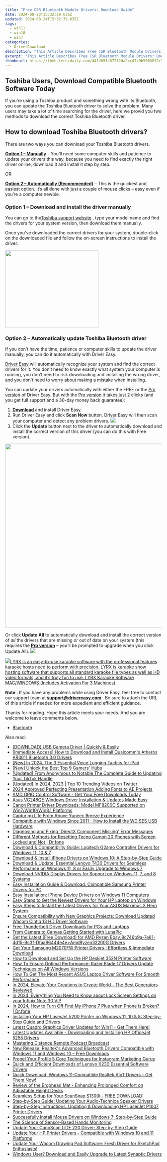 ```yaml
---
title: "Free CSR Bluetooth Module Drivers: Download Guide"
date: 2024-08-23T15:32:39.635Z
updated: 2024-08-24T15:32:39.635Z
tags:
  - win11
  - win10
  - win7
categories:
  - DriverDownload
description: "This Article Describes Free CSR Bluetooth Module Drivers: Download Guide"
excerpt: "This Article Describes Free CSR Bluetooth Module Drivers: Download Guide"
thumbnail: https://thmb.techidaily.com/441d853e672f2da2cc47c9b5003852c7b54a8c4bd29168db916ce8a5c89a69be.jpg
---
```


## Toshiba Users, Download Compatible Bluetooth Software Today

If you’re using a Toshiba product and something wrong with its Bluetooth, you can update the Toshiba Bluetooth driver to solve the problem. Many users may take a lot of time searching for the driver, here we provid you two methods to download the correct Toshiba Bluetooth driver.

## How to download Toshiba Bluetooth drivers?

There are two ways you can download your Toshiba Bluetooth drivers.

**[Option 1 – Manually](https://tools.techidaily.com/drivereasy/download/)**  – You’ll need some computer skills and patience to update your drivers this way, because you need to find exactly the right driver online, download it and install it step by step.

OR

**[Option 2 – Automatically (Recommended)](https://www.drivereasy.com/knowledge/download-toshiba-bluetooth-driver/#op2)**  – This is the quickest and easiest option. It’s all done with just a couple of mouse clicks – easy even if you’re a computer newbie.

### **Option 1 –** **Download and install the driver manually**

 You can go to the[Toshiba support website](https://support.dynabook.com/bluetoothhttp:/support.toshiba.com/bluetooth) , type your model name and find the drivers for your system version, then download them manually.

 Once you’ve downloaded the correct drivers for your system, double-click on the downloaded file and follow the on-screen instructions to install the driver.

<!-- affiliate ads begin -->
<a href="https://modlily.sjv.io/c/5597632/1997817/17059" target="_top" id="1997817"><img src="//a.impactradius-go.com/display-ad/17059-1997817" border="0" alt="" width="300" height="250"/></a><img height="0" width="0" src="https://imp.pxf.io/i/5597632/1997817/17059" style="position:absolute;visibility:hidden;" border="0" />
<!-- affiliate ads end -->
### **Option 2 – Automatically update Toshiba Bluetooth driver**

 If you don’t have the time, patience or computer skills to update the driver manually, you can do it automatically with Driver Easy.

[Driver Easy](https://tools.techidaily.com/drivereasy/download/) will automatically recognize your system and find the correct drivers for it. You don’t need to know exactly what system your computer is running, you don’t need to risk downloading and installing the wrong driver, and you don’t need to worry about making a mistake when installing.

 You can update your drivers automatically with either the FREE or the [Pro version](https://tools.techidaily.com/drivereasy/download/) of Driver Easy. But with the [Pro version](https://tools.techidaily.com/drivereasy/download/) it takes just 2 clicks (and you get full support and a 30-day money back guarantee):

1. **[Download](https://tools.techidaily.com/drivereasy/download/)**  and install Driver Easy.
2. Run Driver Easy and click **Scan Now** button. Driver Easy will then scan your computer and detect any problem drivers. ![](https://images.drivereasy.com/wp-content/uploads/2019/07/driver.jpg)
3. Click the **Update** button next to the driver to automatically download and install the correct version of this driver (you can do this with Free version).  
<!-- affiliate ads begin -->
<a href="https://mushroom-supplies.sjv.io/c/5597632/1692242/18134" target="_top" id="1692242"><img src="//a.impactradius-go.com/display-ad/18134-1692242" border="0" alt="" width="834" height="592"/></a><img height="0" width="0" src="https://imp.pxf.io/i/5597632/1692242/18134" style="position:absolute;visibility:hidden;" border="0" />
<!-- affiliate ads end -->
 Or click **Update All** to automatically download and install the correct version of _all_ the drivers that are missing or out of date on your system (this requires the **[Pro version](https://tools.techidaily.com/drivereasy/download/)**  – you’ll be prompted to upgrade when you click Update All). ![](https://images.drivereasy.com/wp-content/uploads/2019/07/Bluetooth.jpg)

<!-- affiliate ads begin -->
<a href="https://shop.pcdj.com/order/checkout.php?PRODS=4698998&QTY=1&AFFILIATE=108875&CART=1"> <img src="https://secure.avangate.com/images/merchant/47f4b6321e9fd8e8f7326a6adc1a7c1e/products/MacBook_Pro_lyrx-withsinger-tv.png" border="0">LYRX is an easy-to-use karaoke software with the professional features karaoke hosts need to perform with precision. LYRX is karaoke show hosting software that supports all standard karaoke file types as well as HD video formats, and it’s truly fun to use. 
LYRX Karaoke Software MAC/WINDOWS (Includes Activation For 3 Machines)</a>
<!-- affiliate ads end -->
**Note** : If you have any problems while using Driver Easy, feel free to contact our support team at **[support@drivereasy.com](https://tools.techidaily.com/drivereasy/download/)**  . Be sure to attach the URL of this article if needed for more expedient and efficient guidance.

 Thanks for reading. Hope this article meets your needs. And you are welcome to leave comments below.

* [Bluetooth](https://tools.techidaily.com/drivereasy/download/)

<ins class="adsbygoogle"
     style="display:block"
     data-ad-format="autorelaxed"
     data-ad-client="ca-pub-7571918770474297"
     data-ad-slot="1223367746"></ins>



<ins class="adsbygoogle"
     style="display:block"
     data-ad-client="ca-pub-7571918770474297"
     data-ad-slot="8358498916"
     data-ad-format="auto"
     data-full-width-responsive="true"></ins>

<span class="atpl-alsoreadstyle">Also read:</span>
<div><ul>
<li><a href="https://win-dash.techidaily.com/download-usb-camera-driver-quickly-and-easily/"><u>[DOWNLOAD] USB Camera Driver | Quickly & Easily</u></a></li>
<li><a href="https://win-dash.techidaily.com/immediate-access-how-to-download-and-install-qualcomms-atheros-ar3011-bluetooth-30-drivers/"><u>[Immediate Access] How to Download and Install Qualcomm's Atheros AR3011 Bluetooth 3.0 Drivers</u></a></li>
<li><a href="https://screen-sharing-recording.techidaily.com/new-in-2024-the-3-essential-voice-logging-tactics-for-ipad/"><u>[New] In 2024, The 3 Essential Voice Logging Tactics for iPad</u></a></li>
<li><a href="https://some-skills.techidaily.com/new-unlock-the-best-top-9-gamers-hubs/"><u>[New] Unlock the Best  Top 9 Gamers' Hubs</u></a></li>
<li><a href="https://tiktok-video-recordings.techidaily.com/updated-from-anonymous-to-notable-the-complete-guide-to-updating-your-tiktok-handle/"><u>[Updated] From Anonymous to Notable  The Complete Guide to Updating Your TikTok Handle</u></a></li>
<li><a href="https://twitter-videos.techidaily.com/updated-in-2024-2023-top-10-trending-videos-on-twitter/"><u>[Updated] In 2024, 2023 | Top 10 Trending Videos on Twitter</u></a></li>
<li><a href="https://extra-guidance.techidaily.com/2024-approved-perfecting-presentation-adding-fonts-to-ae-projects/"><u>2024 Approved  Perfecting Presentation  Adding Fonts to AE Projects</u></a></li>
<li><a href="https://win-dash.techidaily.com/1722965293419-amd-gpio-control-software-get-your-free-downloads-today/"><u>AMD GPIO Control Software - Get Your Free Downloads Today</u></a></li>
<li><a href="https://win-dash.techidaily.com/asus-vg248qe-windows-driver-installation-and-updates-made-easy/"><u>Asus VG248QE Windows Driver Installation & Updates Made Easy</u></a></li>
<li><a href="https://win-dash.techidaily.com/canon-printer-driver-downloads-model-mf8200c-supported-on-win7win10win81-platforms/"><u>Canon Printer Driver Downloads: Model MF8200C Supported on Win7/Win10/Win8.1 Platforms</u></a></li>
<li><a href="https://extra-tips.techidaily.com/capturing-life-from-above-yuneec-breeze-experience/"><u>Capturing Life From Above  Yuneec Breeze Experience</u></a></li>
<li><a href="https://win-dash.techidaily.com/compatible-with-windows-since-2011-how-to-install-the-wd-ses-usb-hardware/"><u>Compatible with Windows Since 2011 - How to Install the WD SES USB Hardware</u></a></li>
<li><a href="https://win-dash.techidaily.com/diagnosing-and-fixing-directx-component-missing-error-messages/"><u>Diagnosing and Fixing 'DirectX Component Missing' Error Messages</u></a></li>
<li><a href="https://techidaily.com/different-methods-for-resetting-tecno-camon-20-phones-with-screen-locked-and-not-drfone-by-drfone-reset-android-reset-android/"><u>Different Methods for Resetting Tecno Camon 20 Phones with Screen Locked and Not | Dr.fone</u></a></li>
<li><a href="https://win-dash.techidaily.com/download-and-compatibility-guide-logitech-g2amo-controller-drivers-for-windows-11-10-and-7/"><u>Download & Compatibility Guide: Logitech G2amo Controller Drivers for Windows 11, 10 & 7</u></a></li>
<li><a href="https://win-dash.techidaily.com/download-and-install-iphone-drivers-on-windows-10-a-step-by-step-guide/"><u>Download & Install iPhone Drivers on Windows 10: A Step-by-Step Guide</u></a></li>
<li><a href="https://win-dash.techidaily.com/download-and-update-essential-lenovo-t430-drivers-for-seamless-performance-on-windows-11-8-or-easily-upgrade-to-windows-7/"><u>Download & Update: Essential Lenovo T430 Drivers for Seamless Performance on Windows 11, 8 or Easily Upgrade to Windows 7</u></a></li>
<li><a href="https://win-dash.techidaily.com/download-nvidia-display-drivers-for-support-on-windows-11-7-and-8-systems/"><u>Download NVIDIA Display Drivers for Support on Windows 11, 7, and 8 Systems</u></a></li>
<li><a href="https://win-dash.techidaily.com/easy-installation-guide-and-download-compatible-samsung-printer-drivers-for-pc/"><u>Easy Installation Guide & Download: Compatible Samsung Printer Drivers for PC</u></a></li>
<li><a href="https://win-dash.techidaily.com/easy-installation-iphone-device-drivers-on-windows-11-computers/"><u>Easy Installation: IPhone Device Drivers on Windows 11 Computers</u></a></li>
<li><a href="https://win-dash.techidaily.com/easy-steps-to-get-the-newest-drivers-for-your-hp-laptop-on-windows/"><u>Easy Steps to Get the Newest Drivers for Your HP Laptop on Windows</u></a></li>
<li><a href="https://win-dash.techidaily.com/easy-steps-to-install-the-latest-drivers-for-your-asus-maximus-x-hero-system/"><u>Easy Steps to Install the Latest Drivers for Your ASUS Maximus X Hero System</u></a></li>
<li><a href="https://win-dash.techidaily.com/ensure-compatibility-with-new-graphics-projects-download-updated-wacom-cintiq-13-hd-driver-software/"><u>Ensure Compatibility with New Graphics Projects: Download Updated Wacom Cintiq 13 HD Driver Software</u></a></li>
<li><a href="https://win-dash.techidaily.com/free-thunderbolt-driver-downloads-for-pcs-and-laptops/"><u>Free Thunderbolt Driver Downloads for PCs and Laptops</u></a></li>
<li><a href="https://vp-tips.techidaily.com/from-camera-to-canvas-getting-started-with-lunapic/"><u>From Camera to Canvas  Getting Started with LunaPic</u></a></li>
<li><a href="https://win-dash.techidaily.com/get-the-latest-free-download-for-amd-ryzen-ebsy8c746b9a-7e81-4d15-bc3f-dfaa96444e4e)amdryzen32200g-drivers/"><u>Get the Latest [Free Download] for AMD Ryzen Ebsy_8c746b9a-7e81-4d15-Bc3f-Dfaa96444e4e>AmdRyzen32200G Drivers</u></a></li>
<li><a href="https://win-dash.techidaily.com/get-your-samsung-m2070fw-printer-drivers-effortless-and-immediate-download/"><u>Get Your Samsung M2070FW Printer Drivers | Effortless & Immediate Download</u></a></li>
<li><a href="https://win-dash.techidaily.com/how-to-download-and-set-up-the-hp-deskjet-352n-printer-software/"><u>How to Download and Set Up the HP Deskjet 352N Printer Software</u></a></li>
<li><a href="https://win-dash.techidaily.com/how-to-ensure-optimal-performance-razer-blade-17-drivers-update-techniques-on-all-windows-versions/"><u>How To Ensure Optimal Performance: Razer Blade 17 Drivers Update Techniques on All Windows Versions</u></a></li>
<li><a href="https://win-dash.techidaily.com/how-to-get-the-most-recent-asus-laptop-driver-software-for-smooth-performance/"><u>How To Get The Most Recent ASUS Laptop Driver Software For Smooth Performance</u></a></li>
<li><a href="https://vp-tips.techidaily.com/in-2024-elevate-your-creations-to-crypto-world-the-best-generators-reviewed/"><u>In 2024, Elevate Your Creations to Crypto World - The Best Generators Reviewed</u></a></li>
<li><a href="https://unlock-android.techidaily.com/in-2024-everything-you-need-to-know-about-lock-screen-settings-on-your-infinix-note-30-vip-by-drfone-android/"><u>In 2024, Everything You Need to Know about Lock Screen Settings on your Infinix Note 30 VIP</u></a></li>
<li><a href="https://iphone-unlock.techidaily.com/in-2024-how-to-turn-off-find-my-iphone-7-plus-when-phone-is-broken-drfone-by-drfone-ios/"><u>In 2024, How to Turn Off Find My iPhone 7 Plus when Phone is Broken? | Dr.fone</u></a></li>
<li><a href="https://win-dash.techidaily.com/installing-your-hp-laserjet-5200-printer-on-windows-11-10-and-8-step-by-step-guide-and-drivers/"><u>Installing Your HP LaserJet 5200 Printer on Windows 11, 10 & 8: Step-by-Step Guide and Drivers</u></a></li>
<li><a href="https://win-dash.techidaily.com/1722973442503-latest-quadro-graphics-driver-updates-for-win11-get-them-here/"><u>Latest Quadro Graphics Driver Updates for Win11 - Get Them Here!</u></a></li>
<li><a href="https://win-dash.techidaily.com/latest-updates-available-downloading-and-installing-hp-officejet-5255-drivers/"><u>Latest Updates Available - Downloading and Installing HP OfficeJet 5255 Drivers</u></a></li>
<li><a href="https://visual-screen-recording.techidaily.com/mastering-distance-remote-podcast-broadcast/"><u>Mastering Distance  Remote Podcast Broadcast</u></a></li>
<li><a href="https://win-dash.techidaily.com/new-release-realteks-advanced-bluetooth-drivers-compatible-with-windows-11-and-windows-10-free-downloads/"><u>New Release: Realtek's Advanced Bluetooth Drivers Compatible with Windows 11 and Windows 10 – Free Downloads</u></a></li>
<li><a href="https://instagram-videos.techidaily.com/propel-your-profile-5-core-techniques-for-instagram-marketing-gurus/"><u>Propel Your Profile  5 Core Techniques for Instagram Marketing Gurus</u></a></li>
<li><a href="https://win-dash.techidaily.com/quick-and-efficient-downloads-of-lenovo-x230-essential-software-drivers/"><u>Quick and Efficient Downloads of Lenovo X230 Essential Software Drivers</u></a></li>
<li><a href="https://win-dash.techidaily.com/quick-download-windows-11-compatible-realtek-aiot-drivers-get-them-now/"><u>Quick Download: Windows 11-Compatible Realtek AIoT Drivers - Get Them Now!</u></a></li>
<li><a href="https://buynow-marvelous.techidaily.com/review-of-the-ergohead-mat-enhancing-prolonged-comfort-on-adjustable-height-desks/"><u>Review of the Ergohead Mat - Enhancing Prolonged Comfort on Adjustable Height Desks</u></a></li>
<li><a href="https://win-dash.techidaily.com/seamless-setup-for-your-scansnap-s1300i-free-download/"><u>Seamless Setup for Your ScanSnap S1300i - FREE DOWNLOAD!</u></a></li>
<li><a href="https://win-dash.techidaily.com/step-by-step-guide-updating-your-audio-technica-speaker-drivers/"><u>Step-by-Step Guide: Updating Your Audio-Technica Speaker Drivers</u></a></li>
<li><a href="https://win-dash.techidaily.com/step-by-step-instructions-updating-and-downloading-hp-laserjet-p1007-printer-drivers/"><u>Step-by-Step Instructions: Updating & Downloading HP LaserJet P1007 Printer Drivers</u></a></li>
<li><a href="https://win-dash.techidaily.com/successfully-install-mouse-drivers-on-windows-7-step-by-step-guide/"><u>Successfully Install Mouse Drivers on Windows 7: Step-by-Step Guide</u></a></li>
<li><a href="https://extra-lessons.techidaily.com/the-science-of-sensor-based-hands-monitoring/"><u>The Science of Sensor-Based Hands Monitoring</u></a></li>
<li><a href="https://win-dash.techidaily.com/update-your-canoscan-lide-220-driver-step-by-step-guide/"><u>Update Your CanoScan LiDE 220 Driver: Step-by-Step Guide</u></a></li>
<li><a href="https://win-dash.techidaily.com/update-your-hp-printer-drivers-compatible-with-windows-10-and-11-platforms/"><u>Update Your HP Printer Drivers - Compatible with Windows 10 and 11 Platforms</u></a></li>
<li><a href="https://win-dash.techidaily.com/update-your-wacom-drawing-pad-software-fresh-driver-for-sketchpad-enthusiasts/"><u>Update Your Wacom Drawing Pad Software: Fresh Driver for SketchPad Enthusiasts!</u></a></li>
<li><a href="https://win-dash.techidaily.com/1722974497363-windows-user-download-and-easily-upgrade-to-latest-synaptic-drivers/"><u>Windows User? Download and Easily Upgrade to Latest Synaptic Drivers</u></a></li>
</ul></div>
